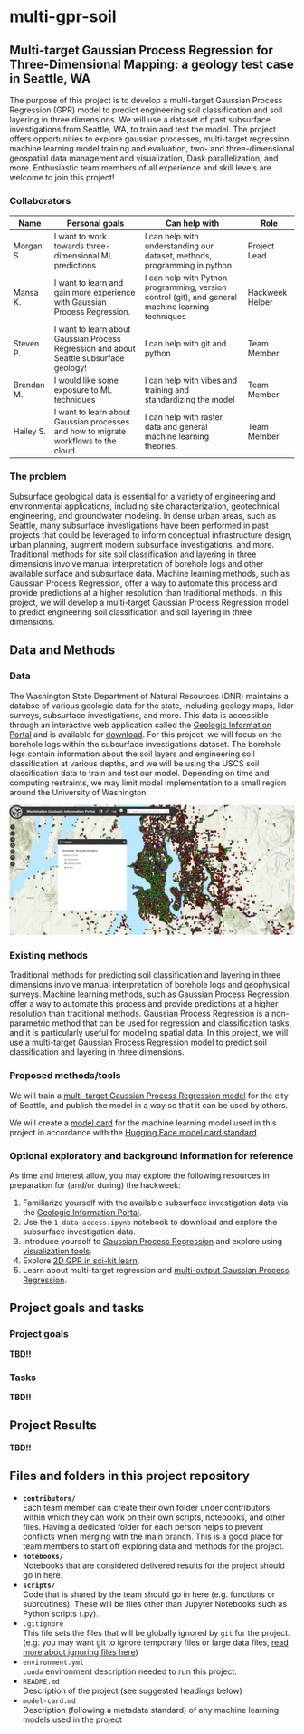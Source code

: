 # multi-gpr-soil

## Multi-target Gaussian Process Regression for Three-Dimensional Mapping: a geology test case in Seattle, WA

The purpose of this project is to develop a multi-target Gaussian Process Regression (GPR) model to predict engineering soil classification and soil layering in three dimensions. We will use a dataset of past subsurface investigations from Seattle, WA, to train and test the model. The project offers opportunities to explore gaussian processes, multi-target regression, machine learning model training and evaluation, two- and three-dimensional geospatial data management and visualization, Dask parallelization, and more. Enthusiastic team members of all experience and skill levels are welcome to join this project! 

### Collaborators

| Name | Personal goals | Can help with | Role |
| ------------- | ------------- | ------------- | ------------- |
| Morgan S. | I want to work towards three-dimensional ML predictions  | I can help with understanding our dataset, methods, programming in python  | Project Lead |
| Mansa K. | I want to learn and gain more experience with Gaussian Process Regression. | I can help with Python programming, version control (git), and general machine learning techniques | Hackweek Helper |
| Steven P. | I want to learn about Gaussian Process Regression and about Seattle subsurface geology! | I can help with git and python | Team Member |
| Brendan M. | I would like some exposure to ML techniques | I can help with vibes and training and standardizing the model | Team Member | 
| Hailey S. | I want to learn about Gaussian processes and how to migrate workflows to the cloud. | I can help with raster data and general machine learning theories. | Team Member |

### The problem

Subsurface geological data is essential for a variety of engineering and environmental applications, including site characterization, geotechnical engineering, and groundwater modeling. In dense urban areas, such as Seattle, many subsurface investigations have been performed in past projects that could be leveraged to inform conceptual infrastructure design, urban planning, augment modern subsurface investigations, and more. Traditional methods for site soil classification and layering in three dimensions involve manual interpretation of borehole logs and other available surface and subsurface data. Machine learning methods, such as Gaussian Process Regression, offer a way to automate this process and provide predictions at a higher resolution than traditional methods. In this project, we will develop a multi-target Gaussian Process Regression model to predict engineering soil classification and soil layering in three dimensions.

## Data and Methods

### Data

The Washington State Department of Natural Resources (DNR) maintains a databse of various geologic data for the state, including geology maps, lidar surveys, subsurface investigations, and more. This data is accessible through an interactive web application called the [Geologic Information Portal](https://www.dnr.wa.gov/geologyportal) and is available for [download](https://www.dnr.wa.gov/programs-and-services/geology/publications-and-data/gis-data-and-databases). For this project, we will focus on the borehole logs within the subsurface investigations dataset. The borehole logs contain information about the soil layers and engineering soil classification at various depths, and we will be using the USCS soil classification data to train and test our model. Depending on time and computing restraints, we may limit model implementation to a small region around the University of Washington.

![image](/figures/screenshots/dnr_ui.png)  

### Existing methods

Traditional methods for predicting soil classification and layering in three dimensions involve manual interpretation of borehole logs and geophysical surveys. Machine learning methods, such as Gaussian Process Regression, offer a way to automate this process and provide predictions at a higher resolution than traditional methods. Gaussian Process Regression is a non-parametric method that can be used for regression and classification tasks, and it is particularly useful for modeling spatial data. In this project, we will use a multi-target Gaussian Process Regression model to predict soil classification and layering in three dimensions.

### Proposed methods/tools

We will train a [multi-target Gaussian Process Regression model](https://link.springer.com/article/10.1007/s10994-022-06170-3) for the city of Seattle, and publish the model in a way so that it can be used by others.  

We will create a [model card](model-card.md) for the machine learning model used in this project in accordance with the [Hugging Face model card standard](https://huggingface.co/model-cards).

### Optional exploratory and background information for reference

As time and interest allow, you may explore the following resources in preparation for (and/or during) the hackweek:
1. Familiarize yourself with the available subsurface investigation data via the [Geologic Information Portal](https://www.dnr.wa.gov/geologyportal).
2. Use the `1-data-access.ipynb` notebook to download and explore the subsurface investigation data.
3. Introduce yourself to [Gaussian Process Regression](https://scikit-learn.org/stable/modules/gaussian_process.html#gaussian-process-regression-gpr) and explore using [visualization tools](http://www.infinitecuriosity.org/vizgp/).
4. Explore [2D GPR in sci-kit learn](https://jamesbrind.uk/posts/2d-gaussian-process-regression/). 
5. Learn about multi-target regression and [multi-output Gaussian Process Regression](https://link.springer.com/article/10.1007/s10994-022-06170-3).

## Project goals and tasks

### Project goals

**TBD!!**

### Tasks

**TBD!!**

## Project Results

**TBD!!**

## Files and folders in this project repository

* **`contributors/`**
<br> Each team member can create their own folder under contributors, within which they can work on their own scripts, notebooks, and other files. Having a dedicated folder for each person helps to prevent conflicts when merging with the main branch. This is a good place for team members to start off exploring data and methods for the project.
* **`notebooks/`**
<br> Notebooks that are considered delivered results for the project should go in here.
* **`scripts/`**
<br> Code that is shared by the team should go in here (e.g. functions or subroutines). These will be files other than Jupyter Notebooks such as Python scripts (.py).
* `.gitignore`
<br> This file sets the files that will be globally ignored by `git` for the project. (e.g. you may want git to ignore temporary files or large data files, [read more about ignoring files here](https://docs.github.com/en/get-started/getting-started-with-git/ignoring-files))
* `environment.yml`
<br> `conda` environment description needed to run this project.
* `README.md`
<br> Description of the project (see suggested headings below)
* `model-card.md`
<br> Description (following a metadata standard) of any machine learning models used in the project
